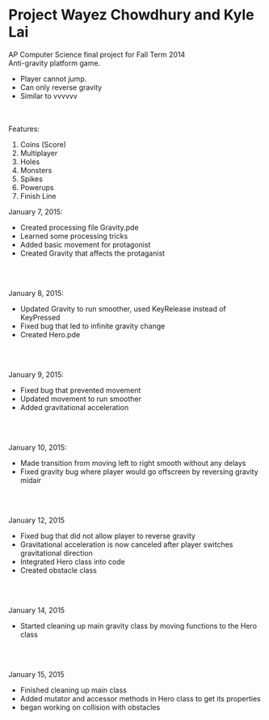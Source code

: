 Project Wayez Chowdhury and Kyle Lai
=======


AP Computer Science final project for Fall Term 2014<br>
Anti-gravity platform game. <bl>
<ul><li>
Player cannot jump.</li>
<li>Can only reverse gravity</li>
<li>Similar to vvvvvv</li>
</ul><br><br>
Features:
<ol><li>Coins (Score)</li>
<li>Multiplayer</li>
<li>Holes</li>
<li>Monsters</li>
<li>Spikes </li>
<li>Powerups</li>
<li>Finish Line</li>
</ol>

January 7, 2015:<ul>
<li>Created processing file Gravity.pde</li>
<li>Learned some processing tricks</li>
<li>Added basic movement for protagonist</li>
<li>Created Gravity that affects the protaganist</li>
</ul><br><br>

January 8, 2015:<ul>
<li>Updated Gravity to run smoother, used KeyRelease instead of KeyPressed</li>
<li>Fixed bug that led to infinite gravity change</li>
<li>Created Hero.pde</li>
</ul><br><br>

January 9, 2015:<ul>
<li>Fixed bug that prevented movement</li>
<li>Updated movement to run smoother</li>
<li>Added gravitational acceleration</li>
</ul><br><br>

January 10, 2015:<ul>
<li>Made transition from moving left to right smooth without any delays</li>
<li>Fixed gravity bug where player would go offscreen by reversing gravity midair</li>
</ul><br><br>

January 12, 2015<ul>
<li>Fixed bug that did not allow player to reverse gravity</li>
<li>Gravitational acceleration is now canceled after player switches gravitational direction</li>
<li>Integrated Hero class into code</li>
<li>Created obstacle class</li>
</ul><br><br>

January 14, 2015<ul>
<li>Started cleaning up main gravity class by moving functions to the Hero class</li>
</ul><br><br>

January 15, 2015<ul>
<li>Finished cleaning up main class</li>
<li>Added mutator and accessor methods in Hero class to get its properties</li>
<li>began working on collision with obstacles</li>
</ul><br><br>
